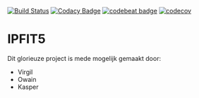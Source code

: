 [![Build Status](https://travis-ci.org/Owain94/IPFIT5.svg?branch=master)](https://travis-ci.org/Owain94/IPFIT5)
[![Codacy Badge](https://api.codacy.com/project/badge/Grade/eeec38eab53b4e7ba4bc19e9f48e7424)](https://www.codacy.com/app/Owain94/IPFIT5?utm_source=github.com&amp;utm_medium=referral&amp;utm_content=Owain94/IPFIT5&amp;utm_campaign=Badge_Grade)
[![codebeat badge](https://codebeat.co/badges/cd8f47fd-323e-4a7f-a425-f36fe1e58a73)](https://codebeat.co/projects/github-com-owain94-ipfit5-master)
[![codecov](https://codecov.io/gh/Owain94/IPFIT5/branch/master/graph/badge.svg)](https://codecov.io/gh/Owain94/IPFIT5)

IPFIT5
===
Dit glorieuze project is mede mogelijk gemaakt door: 
- Virgil 
- Owain 
- Kasper
